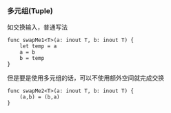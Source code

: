 ### 多元组(Tuple) 
如交换输入，普通写法

```
func swapMe1<T>(a: inout T, b: inout T) {
    let temp = a
    a = b
    b = temp
}
```
但是要是使用多元组的话，可以不使用额外空间就完成交换

```
func swapMe2<T>(a: inout T, b: inout T) {
    (a,b) = (b,a)
}
```